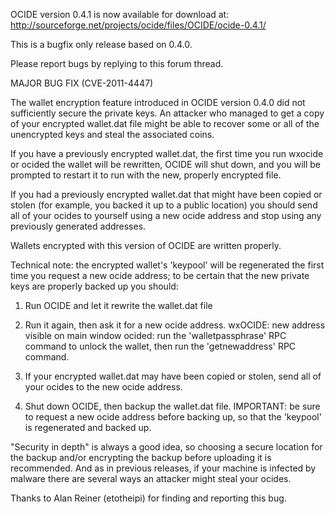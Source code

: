 OCIDE version 0.4.1 is now available for download at:
http://sourceforge.net/projects/ocide/files/OCIDE/ocide-0.4.1/

This is a bugfix only release based on 0.4.0.

Please report bugs by replying to this forum thread.

MAJOR BUG FIX  (CVE-2011-4447)

The wallet encryption feature introduced in OCIDE version 0.4.0 did not sufficiently secure the private keys. An attacker who
managed to get a copy of your encrypted wallet.dat file might be able to recover some or all of the unencrypted keys and steal the
associated coins.

If you have a previously encrypted wallet.dat, the first time you run wxocide or ocided the wallet will be rewritten, OCIDE will
shut down, and you will be prompted to restart it to run with the new, properly encrypted file.

If you had a previously encrypted wallet.dat that might have been copied or stolen (for example, you backed it up to a public
location) you should send all of your ocides to yourself using a new ocide address and stop using any previously generated addresses.

Wallets encrypted with this version of OCIDE are written properly.

Technical note: the encrypted wallet's 'keypool' will be regenerated the first time you request a new ocide address; to be certain that the
new private keys are properly backed up you should:

1. Run OCIDE and let it rewrite the wallet.dat file

2. Run it again, then ask it for a new ocide address.
wxOCIDE: new address visible on main window
ocided: run the 'walletpassphrase' RPC command to unlock the wallet,  then run the 'getnewaddress' RPC command.

3. If your encrypted wallet.dat may have been copied or stolen, send all of your ocides to the new ocide address.

4. Shut down OCIDE, then backup the wallet.dat file.
IMPORTANT: be sure to request a new ocide address before backing up, so that the 'keypool' is regenerated and backed up.

"Security in depth" is always a good idea, so choosing a secure location for the backup and/or encrypting the backup before uploading it is recommended. And as in previous releases, if your machine is infected by malware there are several ways an attacker might steal your ocides.

Thanks to Alan Reiner (etotheipi) for finding and reporting this bug.
